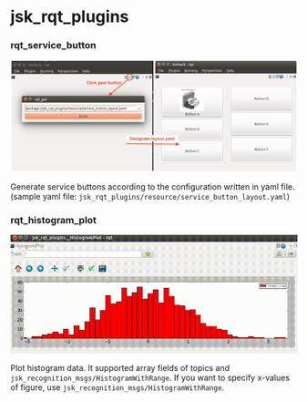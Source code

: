 # jsk\_rqt\_plugins

### rqt\_service\_button
![](images/rqt_service_button.png)

Generate service buttons according to the configuration written in yaml file.
(sample yaml file: `jsk_rqt_plugins/resource/service_button_layout.yaml`)

### rqt\_histogram\_plot
![](images/rqt_histogram_plot.gif)

Plot histogram data. It supported array fields of topics and `jsk_recognition_msgs/HistogramWithRange`.
If you want to specify x-values of figure, use `jsk_recognition_msgs/HistogramWithRange`.

